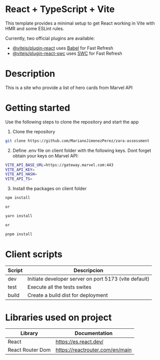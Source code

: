 # React + TypeScript + Vite

This template provides a minimal setup to get React working in Vite with HMR and some ESLint rules.

Currently, two official plugins are available:

- [@vitejs/plugin-react](https://github.com/vitejs/vite-plugin-react/blob/main/packages/plugin-react/README.md) uses [Babel](https://babeljs.io/) for Fast Refresh
- [@vitejs/plugin-react-swc](https://github.com/vitejs/vite-plugin-react-swc) uses [SWC](https://swc.rs/) for Fast Refresh

# Description

This is a site who provide a list of hero cards from Marvel API

# Getting started

Use the following steps to clone the repository and start the app

1. Clone the repository

```bash
git clone https://github.com/MarianoJimenezPerez/zara-assessment
```

2. Define .env file on client folder with the following keys. Dont forget obtain your keys on Marvel API:

```bash
VITE_API_BASE_URL=https://gateway.marvel.com:443
VITE_API_KEY=
VITE_API_HASH=
VITE_API_TS=
```

3. Install the packages on client folder

```bash
npm install

or

yarn install

or

pnpm install
```

# Client scripts

| Script | Descripcion                                           |
| ------ | ----------------------------------------------------- |
| dev    | Initiate developer server on port 5173 (vite default) |
| test   | Execute all the tests swites                          |
| build  | Create a build dist for deployment                    |

# Libraries used on project

| Library          | Documentation                   |
| ---------------- | ------------------------------- |
| React            | https://es.react.dev/           |
| React Router Dom | https://reactrouter.com/en/main |
